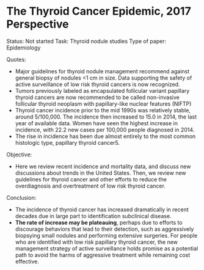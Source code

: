 # The Thyroid Cancer Epidemic, 2017 Perspective

Status: Not started
Task: Thyroid nodule studies
Type of paper: Epidemiology

Quotes:

- Major guidelines for thyroid nodule management recommend against general biopsy of nodules <1 cm in size. Data supporting the safety of active surveillance of low risk thyroid cancers is now recognized.
- Tumors previously labeled as encapsulated follicular variant papillary thyroid cancers are now recommended to be called non-invasive follicular thyroid neoplasm with papillary-like nuclear features (NIFTP)
- Thyroid cancer incidence prior to the mid 1990s was relatively stable, around 5/100,000.  The incidence then increased to 15.0 in 2014, the last year of available data. Women have seen the highest increase in incidence, with 22.2 new cases per 100,000 people diagnosed in 2014.
- The rise in incidence has been due almost entirely to the most common histologic type, papillary thyroid cancer5.

Objective:

- Here we review recent incidence and mortality data, and discuss new discussions about trends in the United States. Then, we review new guidelines for thyroid cancer and other efforts to reduce the overdiagnosis and overtreatment of low risk thyroid cancer.

Conclusion:

- The incidence of thyroid cancer has increased dramatically in recent decades due in large part to identification subclinical disease.
- **The rate of increase may be plateauing**, perhaps due to efforts to discourage behaviors that lead to their detection, such as aggressively biopsying small nodules and performing extensive surgeries. For people who are identified with low risk papillary thyroid cancer, the new management strategy of active surveillance holds promise as a potential path to avoid the harms of aggressive treatment while remaining cost effective.